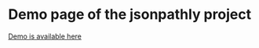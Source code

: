 # Demo page of the jsonpathly project

[Demo is available here](https://atamano.github.io/jsonpathly-demo/)
